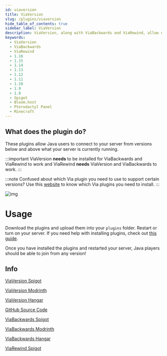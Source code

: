 ```yaml
---
id: viaversion
title: ViaVersion
slug: /plugins/viaversion
hide_table_of_contents: true
sidebar_label: ViaVersion
description: ViaVersion, along with ViaBackwards and ViaRewind, allow users using different versions than your server version to connect and play.
keywords:
  - ViaVersion
  - ViaBackwards
  - ViaRewind
  - 1.16
  - 1.15
  - 1.14
  - 1.13
  - 1.12
  - 1.11
  - 1.10
  - 1.9
  - 1.8
  - Spigot
  - Bloom.host
  - Pterodactyl Panel
  - Minecraft
---
```


## What does the plugin do?
These plugins allow Java users to connect to your server from versions below and above what your server is currently running.  

:::important
ViaVersion **needs** to be installed for ViaBackwards and ViaRewind to work and ViaRewind **needs** ViaVersion and ViaBackwards to work.
:::

:::note
Confused about which Via plugin you need to use to support certain versions? Use this [website](https://jo0001.github.io/ViaSetup/?lang=en) to know which Via plugins you need to install.
:::

![img](/plugins_and_modifications/plugins/viaversion/1.png)

# Usage
Download the plugins and upload them into your `plugins` folder. Restart or turn on your server. If you need help with installing plugins, check out [this guide](/installing-plugins).

Once you have installed the plugins and restarted your server, Java players should be able to join from any version!

## Info

[ViaVersion Spigot](https://www.spigotmc.org/resources/viaversion.19254/)  

[ViaVersion Modrinth](https://modrinth.com/plugin/viaversion)

[ViaVersion Hangar](https://hangar.papermc.io/ViaVersion/ViaVersion)

[GitHub Source Code](https://github.com/ViaVersion/ViaVersion?tab=readme-ov-file)

[ViaBackwards Spigot](https://www.spigotmc.org/resources/viabackwards.27448/)  

[ViaBackwards Modrinth](https://modrinth.com/plugin/viabackwards)

[ViaBackwards Hangar](https://hangar.papermc.io/ViaVersion/ViaBackwards)

[ViaRewind Spigot](https://www.spigotmc.org/resources/viarewind.52109/)
